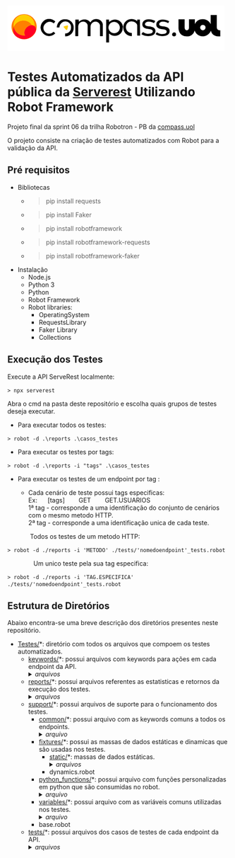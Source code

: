 ![compass logo](imagem/compass.png)

# Testes Automatizados da API pública da [Serverest](https://serverest.dev/) Utilizando Robot Framework

Projeto final da sprint 06 da trilha Robotron - PB da [compass.uol](compass.uol)

O projeto consiste na criação de testes automatizados com Robot para a validação da API. 



## Pré requisitos
- Bibliotecas
    - > pip install requests
    - > pip install Faker
    - > pip install robotframework
    - > pip install robotframework-requests
    - > pip install robotframework-faker
- Instalação
    - Node.js
    - Python 3
    - Python
    - Robot Framework
    - Robot libraries:
        - OperatingSystem
        - RequestsLibrary
        - Faker Library
        - Collections
  
## Execução dos Testes
Execute a API ServeRest localmente:
```text
> npx serverest
```
Abra o cmd na pasta deste repositório e escolha quais grupos de testes deseja executar.
- Para executar todos os testes:
```text
> robot -d .\reports .\casos_testes
```
- Para executar os testes por tags:
```text
> robot -d .\reports -i "tags" .\casos_testes
```
- Para executar os testes de um endpoint por tag :
    - Cada cenário de teste possui tags especificas: <br>
        Ex:   &nbsp;&nbsp;&nbsp;&nbsp; [tags]      &nbsp;&nbsp;&nbsp;&nbsp;&nbsp;&nbsp; GET       &nbsp;&nbsp;&nbsp;&nbsp;&nbsp;&nbsp; GET.USUARIOS <br>
        1ª tag - corresponde a uma identificação do conjunto de cenários com o mesmo metodo HTTP. <br>
        2ª tag - corresponde a uma identificação unica de cada teste. <br>
   
   &nbsp;&nbsp;&nbsp;&nbsp;&nbsp;&nbsp; Todos os testes de um metodo HTTP:
```text
> robot -d ./reports -i 'METODO' ./tests/'nomedoendpoint'_tests.robot
```
   &nbsp;&nbsp;&nbsp;&nbsp;&nbsp;&nbsp;&nbsp;&nbsp;&nbsp;&nbsp;&nbsp;&nbsp;&nbsp;&nbsp;
   Um unico teste pela sua tag especifica:
```text
> robot -d ./reports -i 'TAG.ESPECIFICA' ./tests/'nomedoendpoint'_tests.robot
```

    

## Estrutura de Diretórios
Abaixo encontra-se uma breve descrição dos diretórios presentes neste repositório.

* [Testes/](Testes)*: diretório com todos os arquivos que compoem os testes automatizados.
    * [keywords/](Testes/keywords)*: possui arquivos com keywords para ações em cada endpoint da API.
        <details><summary><i>arquivos</i></summary>
        usuarios_keywords.robot <br>
        login_keywords.robot <br>
        produtos_keywords.robot <br>
        carrinhos_keywords.robot </details>      
    * [reports/](Testes/reports)*: possui arquivos referentes as estatisticas e retornos da execução dos testes.
        <details><summary><i>arquivos</i></summary> 
        log.html <br>
        output.xml <br>
        report.html </details>        
    * [support/](Testes/support)*: possui arquivos de suporte para o funcionamento dos testes.
        *  [common/](Testes/support/common)*: possui arquivo com as keywords comuns a todos os endpoints.
            <details><summary><i>arquivo</i></summary> 
            commom.robot </details>           
        *  [fixtures/](Testes/support/fixtures)*: possui as massas de dados estáticas e dinamicas que são usadas nos testes.
            *  [static/](Testes/support/fixtures/static)*: massas de dados estáticas.
                  <details><summary><i>arquivos</i></summary> 
                  json_carrinho_ex.json <br>
                  json_login_ex.json </details>
            *  dynamics.robot            
        *  [python_functions/](Testes/support/python_functions)*: possui arquivo com funções personalizadas em python que são consumidas no robot.
            <details><summary><i>arquivo</i></summary> 
            python_functions.py </details>             
        *  [variables/](Testes/support/variables)*: possui arquivo com as variáveis comuns utilizadas nos testes.
            <details><summary><i>arquivo</i></summary> 
            serverest_variables.robot </details>            
        *  base.robot
    *  [tests/](Testes/tests)*: possui arquivos dos casos de testes de cada endpoint da API.
        <details><summary><i>arquivos</i></summary>
        usuarios_tests.robot <br>
        login_tests.robot <br>
        produtos_tests.robot <br>
        carrinhos_tests.robot </details>